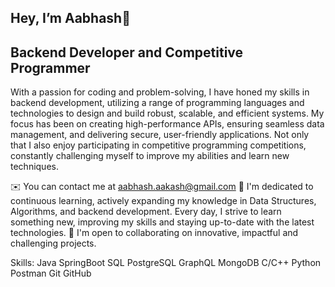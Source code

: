 ## Hey, I’m Aabhash👋

## Backend Developer and Competitive Programmer


With a passion for coding and problem-solving, I have honed my skills in backend development, utilizing a range of programming languages and technologies to design and build robust, scalable, and efficient systems. My focus has been on creating high-performance APIs, ensuring seamless data management, and delivering secure, user-friendly applications.
Not only that I also enjoy participating in competitive programming competitions, constantly challenging myself to improve my abilities and learn new techniques.

✉️  You can contact me at aabhash.aakash@gmail.com
🧠  I'm dedicated to continuous learning, actively expanding my knowledge in Data Structures, Algorithms, and backend development. Every day, I strive        to learn something new, improving my skills and staying up-to-date with the latest technologies.
🤝  I'm open to collaborating on innovative, impactful and  challenging projects.



Skills:
Java SpringBoot SQL PostgreSQL GraphQL MongoDB C/C++ Python Postman Git GitHub
<!--
**Aabhash012/Aabhash012** is a ✨ _special_ ✨ repository because its `README.md` (this file) appears on your GitHub profile.

Here are some ideas to get you started:

- 🔭 I’m currently working on ...
- 🌱 I’m currently learning ...
- 👯 I’m looking to collaborate on ...
- 🤔 I’m looking for help with ...
- 💬 Ask me about ...
- 📫 How to reach me: ...
- 😄 Pronouns: ...
- ⚡ Fun fact: ...
-->

